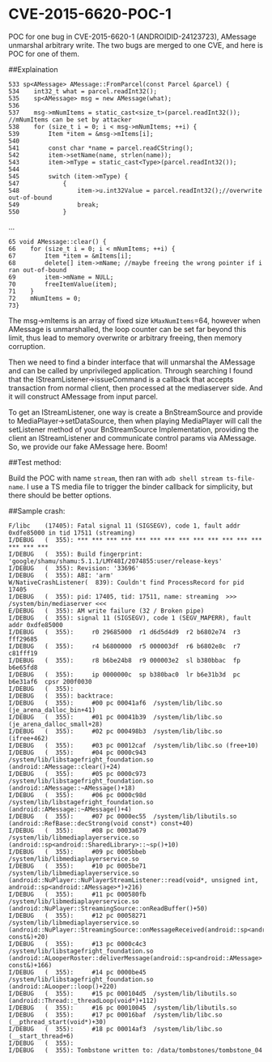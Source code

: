 # CVE-2015-6620-POC-1
POC for one bug in CVE-2015-6620-1 (ANDROIDID-24123723), AMessage unmarshal arbitrary write. The two bugs are merged to one CVE, and here is POC for one of them.

##Explaination


	533 sp<AMessage> AMessage::FromParcel(const Parcel &parcel) {
	534    int32_t what = parcel.readInt32();
	535    sp<AMessage> msg = new AMessage(what);
	536
	537    msg->mNumItems = static_cast<size_t>(parcel.readInt32()); //mNumItems can be set by attacker
	538    for (size_t i = 0; i < msg->mNumItems; ++i) {
	539        Item *item = &msg->mItems[i];
	540
	541        const char *name = parcel.readCString();
	542        item->setName(name, strlen(name));
	543        item->mType = static_cast<Type>(parcel.readInt32());
	544
	545        switch (item->mType) {
	547            {
	548                item->u.int32Value = parcel.readInt32();//overwrite out-of-bound
	549                break;
	550            }

...

	65 void AMessage::clear() {
	66    for (size_t i = 0; i < mNumItems; ++i) {
	67        Item *item = &mItems[i];
	68        delete[] item->mName; //maybe freeing the wrong pointer if i ran out-of-bound
	69        item->mName = NULL;
	70        freeItemValue(item);
	71    }
	72    mNumItems = 0;
	73}


The msg->mItems is an array of fixed size `kMaxNumItems`=64, however when AMessage is unmarshalled, the loop counter can be set far beyond this limit, thus lead to memory overwrite or arbitrary freeing, then memory corruption.

Then we need to find a binder interface that will unmarshal the AMessage and can be called by unprivileged application. Through searching I found that the IStreamListener->issueCommand is a callback that accepts transaction from normal client, then processed at the mediaserver side. And it will construct AMessage from input parcel. 

To get an IStreamListener, one way is create a BnStreamSource and provide to MediaPlayer->setDataSource, then when playing MediaPlayer will call the setListener method of your BnStreamSource Implementation, providing the client an IStreamListener and communicate control params via AMessage. So, we provide our fake AMessage here. Boom!

##Test method:

Build the POC with name `stream`, then ran with `adb shell stream ts-file-name`. I use a TS media file to trigger the binder callback for simplicity, but there should be better options.

##Sample crash:

	F/libc    (17405): Fatal signal 11 (SIGSEGV), code 1, fault addr 0xdfe85000 in tid 17511 (streaming)
	I/DEBUG   (  355): *** *** *** *** *** *** *** *** *** *** *** *** *** *** *** ***
	I/DEBUG   (  355): Build fingerprint: 'google/shamu/shamu:5.1.1/LMY48I/2074855:user/release-keys'
	I/DEBUG   (  355): Revision: '33696'
	I/DEBUG   (  355): ABI: 'arm'
	W/NativeCrashListener(  839): Couldn't find ProcessRecord for pid 17405
	I/DEBUG   (  355): pid: 17405, tid: 17511, name: streaming  >>> /system/bin/mediaserver <<<
	E/DEBUG   (  355): AM write failure (32 / Broken pipe)
	I/DEBUG   (  355): signal 11 (SIGSEGV), code 1 (SEGV_MAPERR), fault addr 0xdfe85000
	I/DEBUG   (  355):     r0 29685000  r1 d6d5d4d9  r2 b6802e74  r3 fff29685
	I/DEBUG   (  355):     r4 b6800000  r5 000003df  r6 b6802e8c  r7 c81fff19
	I/DEBUG   (  355):     r8 b6be24b8  r9 000003e2  sl b380bbac  fp b6e65fd8
	I/DEBUG   (  355):     ip 0000000c  sp b380bac0  lr b6e31b3d  pc b6e31af6  cpsr 200f0030
	I/DEBUG   (  355): 
	I/DEBUG   (  355): backtrace:
	I/DEBUG   (  355):     #00 pc 00041af6  /system/lib/libc.so (je_arena_dalloc_bin+41)
	I/DEBUG   (  355):     #01 pc 00041b39  /system/lib/libc.so (je_arena_dalloc_small+28)
	I/DEBUG   (  355):     #02 pc 000498b3  /system/lib/libc.so (ifree+462)
	I/DEBUG   (  355):     #03 pc 00012caf  /system/lib/libc.so (free+10)
	I/DEBUG   (  355):     #04 pc 0000c943  /system/lib/libstagefright_foundation.so (android::AMessage::clear()+24)
	I/DEBUG   (  355):     #05 pc 0000c973  /system/lib/libstagefright_foundation.so (android::AMessage::~AMessage()+18)
	I/DEBUG   (  355):     #06 pc 0000c98d  /system/lib/libstagefright_foundation.so (android::AMessage::~AMessage()+4)
	I/DEBUG   (  355):     #07 pc 0000ec55  /system/lib/libutils.so (android::RefBase::decStrong(void const*) const+40)
	I/DEBUG   (  355):     #08 pc 0003a679  /system/lib/libmediaplayerservice.so (android::sp<android::SharedLibrary>::~sp()+10)
	I/DEBUG   (  355):     #09 pc 0005bbeb  /system/lib/libmediaplayerservice.so
	I/DEBUG   (  355):     #10 pc 0005be71  /system/lib/libmediaplayerservice.so (android::NuPlayer::NuPlayerStreamListener::read(void*, unsigned int, android::sp<android::AMessage>*)+216)
	I/DEBUG   (  355):     #11 pc 000580fb  /system/lib/libmediaplayerservice.so (android::NuPlayer::StreamingSource::onReadBuffer()+50)
	I/DEBUG   (  355):     #12 pc 00058271  /system/lib/libmediaplayerservice.so (android::NuPlayer::StreamingSource::onMessageReceived(android::sp<android::AMessage> const&)+20)
	I/DEBUG   (  355):     #13 pc 0000c4c3  /system/lib/libstagefright_foundation.so (android::ALooperRoster::deliverMessage(android::sp<android::AMessage> const&)+166)
	I/DEBUG   (  355):     #14 pc 0000be45  /system/lib/libstagefright_foundation.so (android::ALooper::loop()+220)
	I/DEBUG   (  355):     #15 pc 000104d5  /system/lib/libutils.so (android::Thread::_threadLoop(void*)+112)
	I/DEBUG   (  355):     #16 pc 00010045  /system/lib/libutils.so
	I/DEBUG   (  355):     #17 pc 00016baf  /system/lib/libc.so (__pthread_start(void*)+30)
	I/DEBUG   (  355):     #18 pc 00014af3  /system/lib/libc.so (__start_thread+6)
	I/DEBUG   (  355): 
	I/DEBUG   (  355): Tombstone written to: /data/tombstones/tombstone_04
